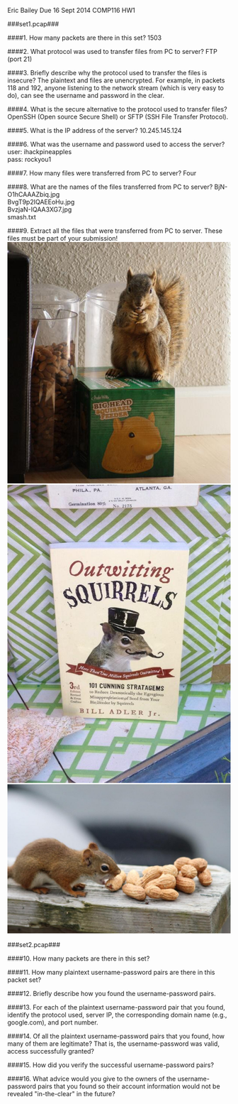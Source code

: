Eric Bailey
Due 16 Sept 2014
COMP116 HW1

###set1.pcap###

####1. How many packets are there in this set?
1503

####2. What protocol was used to transfer files from PC to server?
FTP (port 21)

####3. Briefly describe why the protocol used to transfer the files is insecure?
The plaintext and files are unencrypted. For example, in packets 118 and 192, anyone listening to the network stream (which is very easy to do), can see the username and password in the clear.

####4. What is the secure alternative to the protocol used to transfer files?
OpenSSH (Open source Secure Shell) or SFTP (SSH File Transfer Protocol).

####5. What is the IP address of the server?
10.245.145.124

####6. What was the username and password used to access the server?
user: ihackpineapples  
pass: rockyou1

####7. How many files were transferred from PC to server?
Four

####8. What are the names of the files transferred from PC to server?
BjN-O1hCAAAZbiq.jpg  
BvgT9p2IQAEEoHu.jpg  
BvzjaN-IQAA3XG7.jpg  
smash.txt

####9. Extract all the files that were transferred from PC to server. These files must be part of your submission!
![one](BjN-O1hCAAAZbiq.jpg)
![two](BvgT9p2IQAEEoHu.jpg)
![three](BvzjaN-IQAA3XG7.jpg)

###set2.pcap###

####10. How many packets are there in this set?

####11. How many plaintext username-password pairs are there in this packet set?

####12. Briefly describe how you found the username-password pairs.

####13. For each of the plaintext username-password pair that you found, identify the protocol used, server IP, the corresponding domain name (e.g., google.com), and port number.

####14. Of all the plaintext username-password pairs that you found, how many of them are legitimate? That is, the username-password was valid, access successfully granted?

####15. How did you verify the successful username-password pairs?

####16. What advice would you give to the owners of the username-password pairs that you found so their account information would not be revealed "in-the-clear" in the future?

